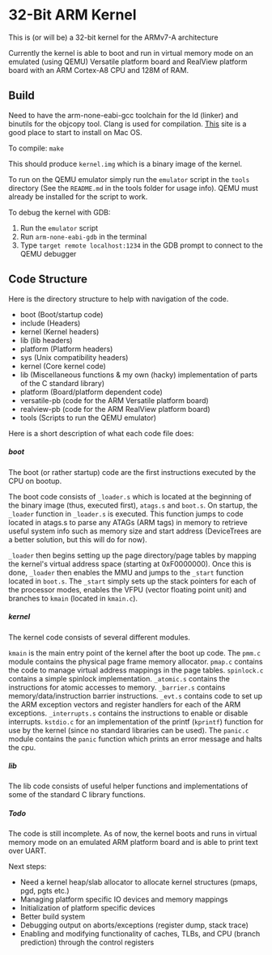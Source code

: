 # 32-Bit ARM Kernel

This is (or will be) a 32-bit kernel for the ARMv7-A architecture

Currently the kernel is able to boot and run in virtual memory mode on an emulated (using QEMU) 
Versatile platform board and RealView platform board with an ARM Cortex-A8 CPU and 128M of RAM.

## Build
Need to have the arm-none-eabi-gcc toolchain for the ld (linker) and binutils for the objcopy tool. Clang is used for compilation.
[This](http://blog.y3xz.com/blog/2012/10/07/setting-up-an-arm-eabi-toolchain-on-mac-os-x) site is a good place to start to install on Mac OS.

To compile:
`make`

This should produce `kernel.img` which is a binary image of the kernel.

To run on the QEMU emulator simply run the `emulator` script in the `tools` directory (See the `README.md` in the tools folder for usage info).
QEMU must already be installed for the script to work.

To debug the kernel with GDB:

1. Run the `emulator` script
2. Run `arm-none-eabi-gdb` in the terminal
3. Type `target remote localhost:1234` in the GDB prompt to connect to the QEMU debugger

## Code Structure
Here is the directory structure to help with navigation of the code.

- boot          (Boot/startup code)
- include       (Headers)
 - kernel       (Kernel headers)
 - lib          (lib headers)
 - platform     (Platform headers)
 - sys          (Unix compatibility headers)
- kernel        (Core kernel code)
- lib           (Miscellaneous functions & my own (hacky) implementation of parts of the C standard library)
- platform      (Board/platform dependent code)
 - versatile-pb (code for the ARM Versatile platform board)
 - realview-pb  (code for the ARM RealView platform board)
- tools         (Scripts to run the QEMU emulator)

Here is a short description of what each code file does:

##### boot
The boot (or rather startup) code are the first instructions executed by the CPU on bootup. 

The boot code consists of `_loader.s` which is located at the beginning of the binary image (thus, executed first), `atags.s` and `boot.s`.
On startup, the `_loader` function in `_loader.s` is executed. This function jumps to code located in atags.s to parse any ATAGs (ARM tags) in memory to 
retrieve useful system info such as memory size and start address (DeviceTrees are a better solution, but this will do for now).

`_loader` then begins setting up the page directory/page tables by mapping the kernel's virtual address space (starting at 0xF0000000). Once this is done, `_loader` then
enables the MMU and jumps to the `_start` function located in `boot.s`. The `_start` simply sets up the stack pointers for each of the processor modes, enables the VFPU
(vector floating point unit) and branches to `kmain` (located in `kmain.c`).

##### kernel
The kernel code consists of several different modules. 

`kmain` is the main entry point of the kernel after the boot up code. The `pmm.c` module contains the 
physical page frame memory allocator. `pmap.c` contains the code to manage virtual address mappings in the page tables. `spinlock.c` contains a simple spinlock 
implementation. `_atomic.s` contains the instructions for atomic accesses to memory. `_barrier.s` contains memory/data/instruction barrier instructions. `_evt.s` 
contains code to set up the ARM exception vectors and register handlers for each of the ARM exceptions. `_interrupts.s` contains the instructions to enable or
disable interrupts. `kstdio.c` for an implementation of the printf (`kprintf`) function for use by the kernel (since no standard libraries can be used).
The `panic.c` module contains the `panic` function which prints an error message and halts the cpu.

##### lib
The lib code consists of useful helper functions and implementations of some of the standard C library functions.

##### Todo
The code is still incomplete. As of now, the kernel boots and runs in virtual memory mode on an emulated ARM platform board and is able to print text over UART.

Next steps:
* Need a kernel heap/slab allocator to allocate kernel structures (pmaps, pgd, pgts etc.)
* Managing platform specific IO devices and memory mappings 
* Initialization of platform specific devices 
* Better build system
* Debugging output on aborts/exceptions (register dump, stack trace)
* Enabling and modifying functionality of caches, TLBs, and CPU (branch prediction) through the control registers

